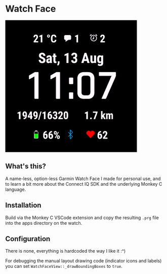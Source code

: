 # Watch Face

![screenshot](resources/drawables/launcher_icon.png)

## What's this?

A name-less, option-less Garmin Watch Face I made for personal use, and to learn
a bit more about the Connect IQ SDK and the underlying Monkey C language.

## Installation

Build via the Monkey C VSCode extension and copy the resulting `.prg` file into
the apps directory on the watch.

## Configuration

There is none, everything is hardcoded the way I like it :^)

For debugging the manual layout drawing code (indicator icons and labels) you
can set `WatchFaceView::_drawBoundingBoxes` to `true`.
